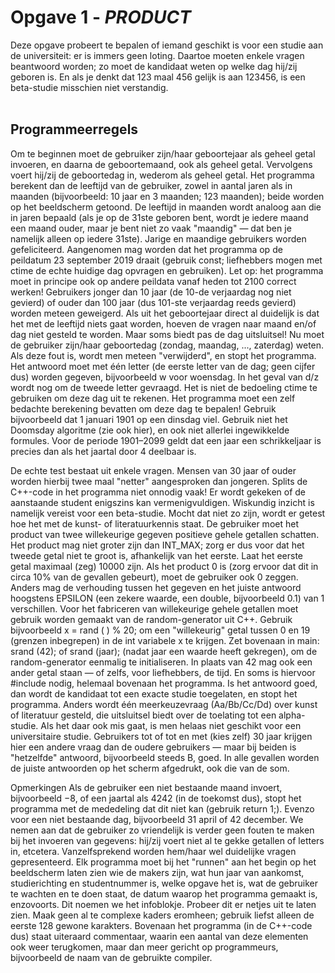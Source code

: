 <h1>Opgave 1 - <i>PRODUCT</i></h1>
Deze opgave probeert te bepalen of iemand geschikt is voor een studie aan de universiteit: er is immers geen loting. Daartoe moeten enkele vragen beantwoord worden; zo moet de kandidaat weten op welke dag hij/zij geboren is. En als je denkt dat 123 maal 456 gelijk is aan 123456, is een beta-studie misschien niet verstandig.
<br><br>
<h2>Programmeerregels</h2>
Om te beginnen moet de gebruiker zijn/haar geboortejaar als geheel getal invoeren, en daarna de geboortemaand, ook als geheel getal. Vervolgens voert hij/zij de geboortedag in, wederom als geheel getal. Het programma berekent dan de leeftijd van de gebruiker, zowel in aantal jaren als in maanden (bijvoorbeeld: 10 jaar en 3 maanden; 123 maanden); beide worden op het beeldscherm getoond. De leeftijd in maanden wordt analoog aan die in jaren bepaald (als je op de 31ste geboren bent, wordt je iedere maand een maand ouder, maar je bent niet zo vaak "maandig" — dat ben je namelijk alleen op iedere 31ste). Jarige en maandige gebruikers worden gefeliciteerd. Aangenomen mag worden dat het programma op de peildatum 23 september 2019 draait (gebruik const; liefhebbers mogen met ctime de echte huidige dag opvragen en gebruiken). Let op: het programma moet in principe ook op andere peildata vanaf heden tot 2100 correct werken!
Gebruikers jonger dan 10 jaar (de 10-de verjaardag nog niet gevierd) of ouder dan 100 jaar (dus 101-ste verjaardag reeds gevierd) worden meteen geweigerd. Als uit het geboortejaar direct al duidelijk is dat het met de leeftijd niets gaat worden, hoeven de vragen naar maand en/of dag niet gesteld te worden. Maar soms biedt pas de dag uitsluitsel!
Nu moet de gebruiker zijn/haar geboortedag (zondag, maandag, ..., zaterdag) weten. Als deze fout is, wordt men meteen "verwijderd", en stopt het programma. Het antwoord moet met één letter (de eerste letter van de dag; geen cijfer dus) worden gegeven, bijvoorbeeld w voor woensdag. In het geval van d/z wordt nog om de tweede letter gevraagd.
Het is niet de bedoeling ctime te gebruiken om deze dag uit te rekenen. Het programma moet een zelf bedachte berekening bevatten om deze dag te bepalen! Gebruik bijvoorbeeld dat 1 januari 1901 op een dinsdag viel. Gebruik niet het Doomsday algoritme (zie ook hier), en ook niet allerlei ingewikkelde formules. Voor de periode 1901–2099 geldt dat een jaar een schrikkeljaar is precies dan als het jaartal door 4 deelbaar is.

De echte test bestaat uit enkele vragen. Mensen van 30 jaar of ouder worden hierbij twee maal "netter" aangesproken dan jongeren. Splits de C++-code in het programma niet onnodig vaak!
Er wordt gekeken of de aanstaande student enigszins kan vermenigvuldigen. Wiskundig inzicht is namelijk vereist voor een beta-studie. Mocht dat niet zo zijn, wordt er getest hoe het met de kunst- of literatuurkennis staat.
De gebruiker moet het product van twee willekeurige gegeven positieve gehele getallen schatten. Het product mag niet groter zijn dan INT_MAX; zorg er dus voor dat het tweede getal niet te groot is, afhankelijk van het eerste. Laat het eerste getal maximaal (zeg) 10000 zijn.
Als het product 0 is (zorg ervoor dat dit in circa 10% van de gevallen gebeurt), moet de gebruiker ook 0 zeggen. Anders mag de verhouding tussen het gegeven en het juiste antwoord hoogstens EPSILON (een zekere waarde, een double, bijvoorbeeld 0.1) van 1 verschillen.
Voor het fabriceren van willekeurige gehele getallen moet gebruik worden gemaakt van de random-generator uit C++. Gebruik bijvoorbeeld x = rand ( ) % 20; om een "willekeurig" getal tussen 0 en 19 (grenzen inbegrepen) in de int variabele x te krijgen. Zet bovenaan in main: srand (42); of srand (jaar); (nadat jaar een waarde heeft gekregen), om de random-generator eenmalig te initialiseren. In plaats van 42 mag ook een ander getal staan — of zelfs, voor liefhebbers, de tijd. En soms is hiervoor #include <cstdlib> nodig, helemaal bovenaan het programma.
Is het antwoord goed, dan wordt de kandidaat tot een exacte studie toegelaten, en stopt het programma. Anders wordt één meerkeuzevraag (Aa/Bb/Cc/Dd) over kunst of literatuur gesteld, die uitsluitsel biedt over de toelating tot een alpha-studie. Als het daar ook mis gaat, is men helaas niet geschikt voor een universitaire studie. Gebruikers tot of tot en met (kies zelf) 30 jaar krijgen hier een andere vraag dan de oudere gebruikers — maar bij beiden is "hetzelfde" antwoord, bijvoorbeeld steeds B, goed. In alle gevallen worden de juiste antwoorden op het scherm afgedrukt, ook die van de som.

Opmerkingen
Als de gebruiker een niet bestaande maand invoert, bijvoorbeeld −8, of een jaartal als 4242 (in de toekomst dus), stopt het programma met de mededeling dat dit niet kan (gebruik return 1;). Evenzo voor een niet bestaande dag, bijvoorbeeld 31 april of 42 december. We nemen aan dat de gebruiker zo vriendelijk is verder geen fouten te maken bij het invoeren van gegevens: hij/zij voert niet al te gekke getallen of letters in, etcetera. Vanzelfsprekend worden hem/haar wel duidelijke vragen gepresenteerd.
Elk programma moet bij het "runnen" aan het begin op het beeldscherm laten zien wie de makers zijn, wat hun jaar van aankomst, studierichting en studentnummer is, welke opgave het is, wat de gebruiker te wachten en te doen staat, de datum waarop het programma gemaakt is, enzovoorts. Dit noemen we het infoblokje. Probeer dit er netjes uit te laten zien. Maak geen al te complexe kaders eromheen; gebruik liefst alleen de eerste 128 gewone karakters.
Bovenaan het programma (in de C++-code dus) staat uiteraard commentaar, waarin een aantal van deze elementen ook weer terugkomen, maar dan meer gericht op programmeurs, bijvoorbeeld de naam van de gebruikte compiler.
